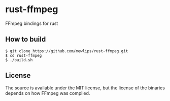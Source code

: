 rust-ffmpeg
===========

FFmpeg bindings for rust

## How to build

```
$ git clone https://github.com/mewlips/rust-ffmpeg.git
$ cd rust-ffmpeg
$ ./build.sh
```

## License

The source is available under the MIT license, but the license of the binaries depends on how FFmpeg was compiled.
